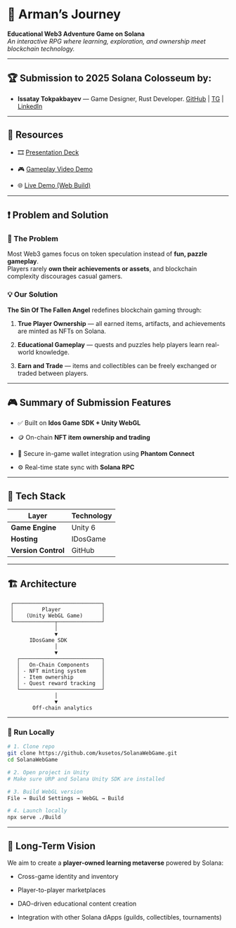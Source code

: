 # 🌌 Arman’s Journey

**Educational Web3 Adventure Game on Solana**  
_An interactive RPG where learning, exploration, and ownership meet blockchain technology._

---

## 🏆 Submission to 2025 Solana Colosseum by:

- **Issatay Tokpakbayev** — Game Designer, Rust Developer. [GitHub](https://github.com/kusetos) | [TG](https://t.me/kusetos) | [LinkedIn]([https://t.me/kusetos](https://www.linkedin.com/in/issatay-tokpakbayev-305b86280/))
      

---

## 🔗 Resources

- 🎞️ [Presentation Deck](https://www.youtube.com/watch?v=EyvItFC25UY)
    
- 🎮 [Gameplay Video Demo](https://www.youtube.com/watch?v=RKIPxgAKr5Q)
    
- 🌐 [Live Demo (Web Build)](https://idosgames.com/en/app/?id=7K6XJHUK)
                

---

## ❗ Problem and Solution

### 🎯 The Problem

Most Web3 games focus on token speculation instead of **fun, pazzle gameplay**.  
Players rarely **own their achievements or assets**, and blockchain complexity discourages casual gamers.

### 💡 Our Solution

**The Sin Of The Fallen Angel** redefines blockchain gaming through:

1. **True Player Ownership** — all earned items, artifacts, and achievements are minted as NFTs on Solana.
    
2. **Educational Gameplay** — quests and puzzles help players learn real-world knowledge.
        
3. **Earn and Trade** — items and collectibles can be freely exchanged or traded between players.
    

---

## 🎮 Summary of Submission Features

- ✅ Built on **Idos Game SDK + Unity WebGL**
        
- 🪙 On-chain **NFT item ownership and trading**
    
- 🔐 Secure in-game wallet integration using **Phantom Connect**
    
- ⚙️ Real-time state sync with **Solana RPC**
        

---

## 🧱 Tech Stack

|Layer|Technology|
|---|---|
|**Game Engine**|Unity 6|
|**Hosting**|IDosGame|
|**Version Control**|GitHub|

---

## 🏗️ Architecture

```
 ┌────────────────────────────┐
 │         Player             │
 │    (Unity WebGL Game)      │
 └─────────────┬──────────────┘
               │
               ▼
       IDosGame SDK
               │
               ▼
   ┌──────────────────────────┐
   │   On-Chain Components    │
   │ - NFT minting system     │
   │ - Item ownership         │
   │ - Quest reward tracking  │
   └──────────────────────────┘
               │
               ▼
        Off-chain analytics
```

---

    

### 🚀 Run Locally

```bash
# 1. Clone repo
git clone https://github.com/kusetos/SolanaWebGame.git
cd SolanaWebGame

# 2. Open project in Unity
# Make sure URP and Solana Unity SDK are installed

# 3. Build WebGL version
File → Build Settings → WebGL → Build

# 4. Launch locally
npx serve ./Build
```

---

## 🔮 Long-Term Vision

We aim to create a **player-owned learning metaverse** powered by Solana:

- Cross-game identity and inventory
    
- Player-to-player marketplaces
    
- DAO-driven educational content creation
    
- Integration with other Solana dApps (guilds, collectibles, tournaments)
    
